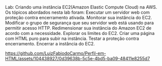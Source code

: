 Lab: Criando uma instância EC2(Amazon Elastic Compute Cloud) na AWS.
Os tópicos abordados nesta lab foram:
Executar um servidor web com proteção contra encerramento ativada.
Monitorar sua instância do EC2.
Modificar o grupo de segurança que seu servidor web está usando para permitir acesso HTTP.
Redimensionar sua instância do Amazon EC2 de acordo com a necessidade.
Explorar os limites do EC2.
Criar uma página com HTML puro para subir na instância.
Testar a proteção contra encerramento.
Encerrar a instância do EC2.






https://github.com/LuizFabiodoCarmo/Perfil-em-HTML/assets/104438927/0d39638b-5c5e-4bd5-ba09-48411e8255d7

